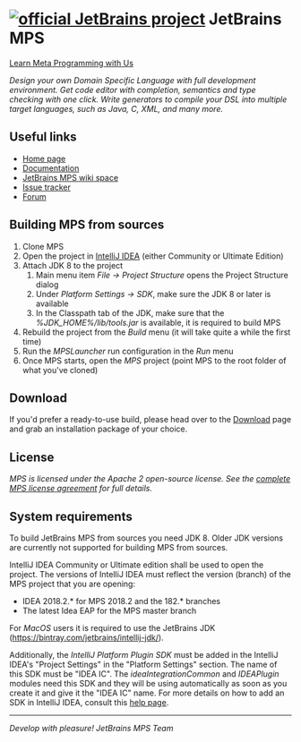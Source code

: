 [![official JetBrains project](http://jb.gg/badges/official-flat-square.svg)](https://confluence.jetbrains.com/display/ALL/JetBrains+on+GitHub)
JetBrains MPS
=============

[Learn Meta Programming with Us](http://www.jetbrains.com/mps/)

<i>Design your own Domain Specific Language with full development environment. Get code editor with completion, semantics and type checking with one click. Write generators to compile your DSL into multiple target languages, such as Java, C, XML, and many more.</i>

Useful links
------------

- [Home page](http://www.jetbrains.com/mps/)
- [Documentation](https://www.jetbrains.com/mps/learn/)
- [JetBrains MPS wiki space](http://confluence.jetbrains.com/display/MPS/Welcome+to+JetBrains+MPS+Space)
- [Issue tracker](http://www.jetbrains.net/tracker/issues/MPS)
- [Forum](https://mps-support.jetbrains.com/hc/en-us/community/topics)


Building MPS from sources
-------------------------

1. Clone MPS
2. Open the project in [IntelliJ IDEA](http://www.jetbrains.com/idea) (either Community or Ultimate Edition)
3. Attach JDK 8 to the project
    1. Main menu item *File -> Project Structure* opens the Project Structure dialog
    1. Under *Platform Settings -> SDK*, make sure the JDK 8 or later is available
    1. In the Classpath tab of the JDK, make sure that the _%JDK_HOME%/lib/tools.jar_ is available, it is required to build MPS
4. Rebuild the project from the _Build_ menu (it will take quite a while the first time)
5. Run the _MPSLauncher_ run configuration in the _Run_ menu
6. Once MPS starts, open the _MPS_ project (point MPS to the root folder of what you've cloned)

Download
--------

If you'd prefer a ready-to-use build, please head over to the [Download](http://www.jetbrains.com/mps/download/) page and grab an installation package of your choice.

License
-------

_MPS is licensed under the Apache 2 open-source license. See the [complete MPS license agreement](http://www.jetbrains.com/mps/download/license.html) for full details._

System requirements
-------------------

To build JetBrains MPS from sources you need JDK 8. Older JDK versions are currently not supported for building MPS from sources.

IntelliJ IDEA Community or Ultimate edition shall be used to open the project. The versions of IntelliJ IDEA must reflect the version (branch) of the MPS project that you are opening:
* IDEA 2018.2.* for MPS 2018.2 and the 182.* branches
* The latest Idea EAP for the MPS master branch

For *MacOS* users it is required to use the JetBrains JDK (https://bintray.com/jetbrains/intellij-jdk/).

Additionally, the *IntelliJ Platform Plugin SDK* must be added in the IntelliJ IDEA's "Project Settings" in the "Platform Settings" section. The name of this SDK must be "IDEA IC".
The *ideaIntegrationCommon* and *IDEAPlugin* modules need this SDK and they will be using automatically as soon as you create it and give it the "IDEA IC" name.
For more details on how to add an SDK in IntelliJ IDEA, consult this [help page](https://www.jetbrains.com/help/idea/configuring-intellij-platform-plugin-sdk.html).


----------------------
_Develop with pleasure!
JetBrains MPS Team_
